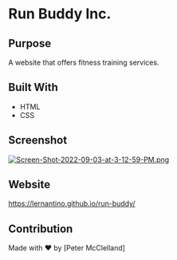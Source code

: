 # Run Buddy Inc.

## Purpose
A website that offers fitness training services.

## Built With
* HTML
* CSS

## Screenshot
[![Screen-Shot-2022-09-03-at-3-12-59-PM.png](https://i.postimg.cc/zfL1fTP2/Screen-Shot-2022-09-03-at-3-12-59-PM.png)](https://postimg.cc/cKNz9tWf)

## Website
https://lernantino.github.io/run-buddy/

## Contribution
Made with ❤️ by [Peter McClelland]
